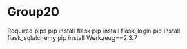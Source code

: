 # Group20

Required pips
pip install flask
pip install flask_login
pip install flask_sqlalchemy
pip install Werkzeug==2.3.7
